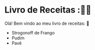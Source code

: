 # **Livro de Receitas :**:man_cook:



Olá! Bem vindo ao meu livro de receitas: :wave:

- Strogonoff de Frango
- Pudim
- Pavê

